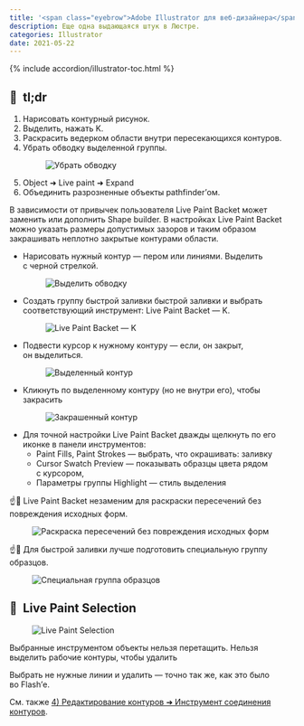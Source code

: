 ```yaml
---
title: '<span class="eyebrow">Adobe Illustrator для веб-дизайнера</span> 9.2)&nbsp;Рисование фигур линиями и&nbsp;инструментом быстрой заливки'
description: Еще одна выдающаяся штук в Люстре.
categories: Illustrator
date: 2021-05-22
---
```


{% include accordion/illustrator-toc.html %}

<h2 class="main-subhead is-smaller">🔵&nbsp;&nbsp;tl;dr</h2>
<ol>
  <li>Нарисовать контурный рисунок.</li>
  <li>Выделить, нажать K.</li>
  <li>Раскрасить ведерком области внутри пересекающихся контуров.</li>
  <li>
    Убрать обводку выделенной группы.
    <figure><img src="{{ site.assets }}/img/blog/2021/05-22/01-remove-stroke.png" alt="Убрать обводку" /></figure>
  </li>
  <li>Object ➜ Live paint ➜ Expand</li>
  <li>Объединить разрозненные объекты pathfinder’ом.<br /></li>
</ol>
<p>В&nbsp;зависимости от&nbsp;привычек пользователя Live Paint Backet может заменить или дополнить Shape builder. В&nbsp;настройках Live Paint Backet можно указать размеры допустимых зазоров и&nbsp;таким образом закрашивать неплотно закрытые контурами области.</p>
<ul>
  <li>
    Нарисовать нужный контур&nbsp;— пером или линиями. Выделить с&nbsp;черной стрелкой.
    <figure><img src="{{ site.assets }}/img/blog/2021/05-22/02-select-stroke.png" alt="Выделить обводку" /></figure>
  </li>
  <li>
    Создать группу быстрой заливки быстрой заливки и&nbsp;выбрать соответствующий инструмент: Live Paint Backet&nbsp;— K.
    <figure><img src="{{ site.assets }}/img/blog/2021/05-22/03-live-paint-bucket.png" alt="Live Paint Backet — K" /></figure>
  </li>
  <li>
    Подвести курсор к&nbsp;нужному контуру&nbsp;— если, он&nbsp;закрыт, он&nbsp;выделиться.
    <figure><img src="{{ site.assets }}/img/blog/2021/05-22/04-live-paint-bucket.png" alt="Выделенный контур" /></figure>
  </li>
  <li>
    Кликнуть по&nbsp;выделенному контуру (но&nbsp;не&nbsp;внутри его), чтобы закрасить
    <figure><img src="{{ site.assets }}/img/blog/2021/05-22/05-live-paint-bucket.png" alt="Закрашенный контур" /></figure>
  </li>
  <li>
    Для точной настройки Live Paint Backet дважды щелкнуть по&nbsp;его иконке в&nbsp;панели инструментов:
    <ul>
      <li>Paint Fills, Paint Strokes&nbsp;— выбрать, что окрашивать: заливку</li>
      <li>Cursor Swatch Preview&nbsp;— показывать образцы цвета рядом с&nbsp;курсором,</li>
      <li>Параметры группы Highlight&nbsp;— стиль выделения<br /></li>
    </ul>
  </li>
</ul>
<p>
  ☝️🧐 Live Paint Backet незаменим для раскраски пересечений без повреждения исходных форм.
  <figure><img src="{{ site.assets }}/img/blog/2021/05-22/06-live-paint-bucket.png" alt="Раскраска пересечений без повреждения исходных форм" /></figure>
</p>
<p>
  ☝️🧐 Для быстрой заливки лучше подготовить специальную группу образцов.
  <figure><img src="{{ site.assets }}/img/blog/2021/05-22/07-live-paint-swatches.png" alt="Специальная группа образцов" /></figure>
</p>
<h2 class="main-subhead is-smaller">🔵&nbsp;&nbsp;Live Paint Selection</h2>
<figure><img src="{{ site.assets }}/img/blog/2021/05-22/08-live-paint-selection-tool.png" alt="Live Paint Selection" /></figure>
<p>Выбранные инструментом объекты нельзя перетащить. Нельзя выделить рабочие контуры, чтобы удалить</p>
<p>Выбрать не&nbsp;нужные линии и&nbsp;удалить&nbsp;— точно так&nbsp;же, как это было во&nbsp;Flash’е.</p>
<p>См. также <a href="/ru/blog/2020/edit-paths#join-tool">4) Редактирование контуров ➜ Инструмент соединения контуров</a>.</p>
